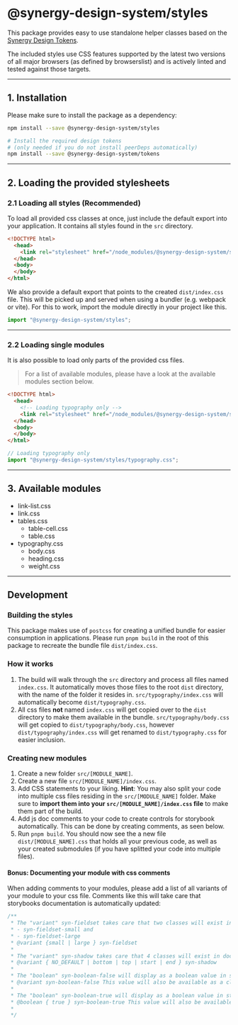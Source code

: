 # @synergy-design-system/styles

This package provides easy to use standalone helper classes based on the [Synergy Design Tokens](https://synergy-design-system.github.io/?path=/docs/packages-tokens--docs).

The included styles use CSS features supported by the latest two versions of all major browsers (as defined by browserslist) and is actively linted and tested against those targets.

---

## 1. Installation

Please make sure to install the package as a dependency:

```bash
npm install --save @synergy-design-system/styles

# Install the required design tokens
# (only needed if you do not install peerDeps automatically)
npm install --save @synergy-design-system/tokens
```

---

## 2. Loading the provided stylesheets

### 2.1 Loading all styles (Recommended)

To load all provided css classes at once, just include the default export into your application.
It contains all styles found in the `src` directory.

```html
<!DOCTYPE html>
  <head>
    <link rel="stylesheet" href="/node_modules/@synergy-design-system/styles/dist/index.css" />
  </head>
  <body>
  </body>
</html>
```

We also provide a default export that points to the created `dist/index.css` file.
This will be picked up and served when using a bundler (e.g. webpack or vite).
For this to work, import the module directly in your project like this.

```javascript
import "@synergy-design-system/styles";
```

---

### 2.2 Loading single modules

It is also possible to load only parts of the provided css files.

> For a list of available modules, please have a look at the available modules section below.

```html
<!DOCTYPE html>
  <head>
    <!-- Loading typography only -->
    <link rel="stylesheet" href="/node_modules/@synergy-design-system/styles/dist/typography.css" />
  </head>
  <body>
  </body>
</html>
```

```javascript
// Loading typography only
import "@synergy-design-system/styles/typography.css";
```

---

## 3. Available modules

<!-- BEGIN INLINE COMMENT -->

- link-list.css
- link.css
- tables.css
  - table-cell.css
  - table.css
- typography.css
  - body.css
  - heading.css
  - weight.css

<!-- END INLINE COMMENT -->

---

## Development

### Building the styles

This package makes use of `postcss` for creating a unified bundle for easier consumption in applications. Please run `pnpm build` in the root of this package to recreate the bundle file `dist/index.css`.

### How it works

1. The build will walk through the `src` directory and process all files named `index.css`. It automatically moves those files to the root `dist` directory, with the name of the folder it resides in. `src/typography/index.css` will automatically become `dist/typography.css`.
2. All css files **not** named `index.css` will get copied over to the `dist` directory to make them available in the bundle. `src/typography/body.css` will get copied to `dist/typography/body.css`, however `dist/typography/index.css` will get renamed to `dist/typography.css` for easier inclusion.

### Creating new modules

1. Create a new folder `src/[MODULE_NAME]`.
2. Create a new file `src/[MODULE_NAME]/index.css`.
3. Add CSS statements to your liking. **Hint**: You may also split your code into multiple css files residing in the `src/[MODULE_NAME]` folder. Make sure to **import them into your `src/[MODULE_NAME]/index.css` file** to make them part of the build.
4. Add js doc comments to your code to create controls for storybook automatically. This can be done by creating comments, as seen below.
5. Run `pnpm build`. You should now see the a new file `dist/[MODULE_NAME].css` that holds all your previous code, as well as your created submodules (if you have splitted your code into multiple files).

#### Bonus: Documenting your module with css comments

When adding comments to your modules, please add a list of all variants of your module to your css file. Comments like this will take care that storybooks documentation is automatically updated:

```css
/**
 * The "variant" syn-fieldset takes care that two classes will exist in documentation. The first variant value will be the selected one:
 * - syn-fieldset-small and
 * - syn-fieldset-large
 * @variant {small | large } syn-fieldset
 *
 * The "variant" syn-shadow takes care that 4 classes will exist in documentation. There will be no default value selected via the NO_DEFAULT option:
 * @variant { NO_DEFAULT | bottom | top | start | end } syn-shadow
 *
 * The "boolean" syn-boolean-false will display as a boolean value in storybook with 'false' as default value
 * @variant syn-boolean-false This value will also be available as a class.
 *
 * The "boolean" syn-boolean-true will display as a boolean value in storybook with 'true' as default value
 * @boolean { true } syn-boolean-true This value will also be available as a class.
 * 
 */
```
